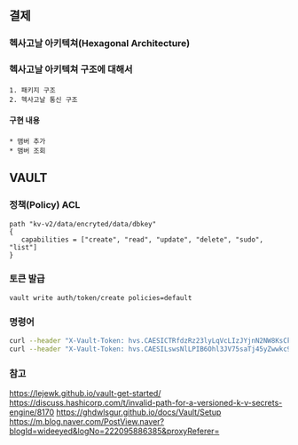 ## 결제

### 헥사고날 아키텍쳐(Hexagonal Architecture)

### 헥사고날 아키텍쳐 구조에 대해서
    1. 패키지 구조  
    2. 헥사고날 통신 구조

#### 구현 내용
    * 맴버 추가
    * 맴버 조회

## VAULT

### 정책(Policy) ACL
```shell
path "kv-v2/data/encryted/data/dbkey"
{
   capabilities = ["create", "read", "update", "delete", "sudo", "list"]
}
```
### 토큰 발급
```shell
vault write auth/token/create policies=default
```
### 명령어
```bash
curl --header "X-Vault-Token: hvs.CAESICTRfdzRz23lyLqVcLIzJYjnN2NW8KsCkILN4ipO4cjXGh4KHGh2cy5FNXEyQTMwMnR6YUxHR0xubmNucWdrY0w" -X LIST http://127.0.0.1:8200/v1/kv-v2/metadata
curl --header "X-Vault-Token: hvs.CAESILswsNlLPIB6Ohl3JV75saTj45yZwwkc9ED6IOmsIeTXGh4KHGh2cy5LTnhHQUdFclRvT0w2bElsRlBNN0NVSjg" http://127.0.0.1:8200/v1/kv-v2/data/encryted/data/dbkey
```
### 참고
https://lejewk.github.io/vault-get-started/
https://discuss.hashicorp.com/t/invalid-path-for-a-versioned-k-v-secrets-engine/8170
https://ghdwlsgur.github.io/docs/Vault/Setup
https://m.blog.naver.com/PostView.naver?blogId=wideeyed&logNo=222095886385&proxyReferer=